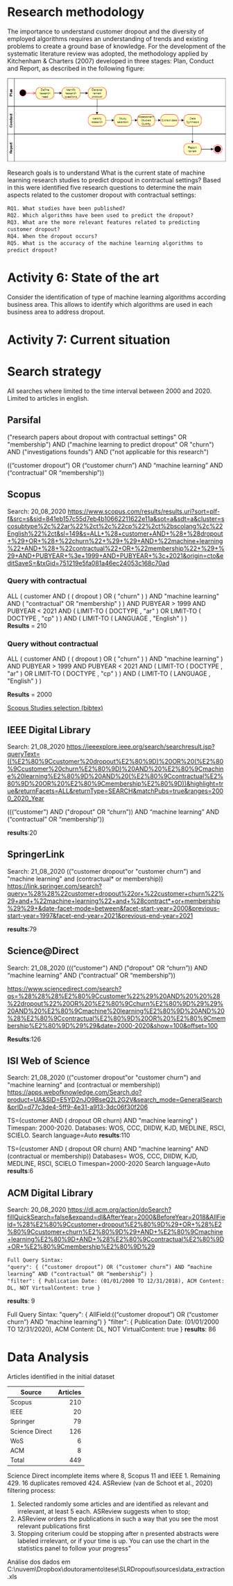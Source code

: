 # Research methodology
The importance to understand customer dropout and the diversity of employed algorithms requires an understanding of trends and existing problems to create a ground base of knowledge. For the development of the systematic literature review was adopted, the methodology applied by Kitchenham & Charters (2007) developed in three stages: Plan, Conduct and Report, as described in the following figure:

![SLR Phases](img/slr_phases.png)

Research goals is to understand What is the current state of machine learning research studies to predict dropout in contractual settings? 
Based in this were identified five research questions to determine the main aspects related to the customer dropout with contractual settings:
```
RQ1. What studies have been published? 
RQ2. Which algorithms have been used to predict the dropout?
RQ3. What are the more relevant features related to predicting customer dropout? 
RQ4. When the dropout occurs? 
RQ5. What is the accuracy of the machine learning algorithms to predict dropout? 
```

# Activity 6: State of the art
Consider the identification of type of machine learning algorithms according business area. This allows to identify which algorithms are used in each business area to address dropout. 

# Activity 7: Current situation



# Search strategy
All searches where limited to the time interval between 2000 and 2020. Limited to articles in english.

## Parsifal
("research papers about dropout with contractual settings" OR "membership") AND ("machine learning to predict dropout" OR "churn") AND ("investigations founds") AND ("not applicable for this research")


((“customer dropout”) OR (“customer churn”) AND “machine learning” AND (“contractual” OR “membership”))

## Scopus
Search: 20_08_2020
https://www.scopus.com/results/results.uri?sort=plf-f&src=s&sid=841eb157c55d7eb4b10662211622e11a&sot=a&sdt=a&cluster=scosubtype%2c%22ar%22%2ct%2c%22cp%22%2ct%2bscolang%2c%22English%22%2ct&sl=149&s=ALL+%28+customer+AND+%28+%28dropout+%29+OR+%28+%22churn%22+%29+%29+AND+%22machine+learning%22+AND+%28+%22contractual%22+OR+%22membership%22+%29+%29+AND+PUBYEAR+%3e+1999+AND+PUBYEAR+%3c+2021&origin=cto&editSaveS=&txGid=751219e5fa081a46ec24053c168c70ad

### Query with contractual
ALL ( customer  AND  ( ( dropout )  OR  ( "churn" ) )  AND  "machine learning"  AND  ( "contractual"  OR  "membership" ) )  AND  PUBYEAR  >  1999  AND  PUBYEAR  <  2021  AND  ( LIMIT-TO ( DOCTYPE ,  "ar" )  OR  LIMIT-TO ( DOCTYPE ,  "cp" ) )  AND  ( LIMIT-TO ( LANGUAGE ,  "English" ) )  
__Results__ = 210

### Query without contractual
ALL ( customer  AND  ( ( dropout )  OR  ( "churn" ) )  AND  "machine learning" )  AND  PUBYEAR  >  1999  AND  PUBYEAR  <  2021  AND  ( LIMIT-TO ( DOCTYPE ,  "ar" )  OR  LIMIT-TO ( DOCTYPE ,  "cp" ) )  AND  ( LIMIT-TO ( LANGUAGE ,  "English" ) )  

__Results__ = 2000

[Scopus Studies selection (bibtex)](scopus/scopus.bib)

## IEEE Digital Library
Search: 21_08_2020
https://ieeexplore.ieee.org/search/searchresult.jsp?queryText=((%E2%80%9Ccustomer%20dropout%E2%80%9D)%20OR%20(%E2%80%9Ccustomer%20churn%E2%80%9D)%20AND%20%E2%80%9Cmachine%20learning%E2%80%9D%20AND%20(%E2%80%9Ccontractual%E2%80%9D%20OR%20%E2%80%9Cmembership%E2%80%9D))&highlight=true&returnFacets=ALL&returnType=SEARCH&matchPubs=true&ranges=2000_2020_Year

(((“customer") AND  ("dropout" OR “churn”)) AND “machine learning” AND (“contractual” OR “membership”))


__results__:20

## SpringerLink
Search: 21_08_2020
(("customer dropout"or "customer churn") and "machine learning" and (contractual* or membership)) 
https://link.springer.com/search?query=%28%28%22customer+dropout%22or+%22customer+churn%22%29+and+%22machine+learning%22+and+%28contract*+or+membership%29%29+&date-facet-mode=between&facet-start-year=2000&previous-start-year=1997&facet-end-year=2021&previous-end-year=2021

__results__:79

## Science@Direct
Search: 21_08_2020
(((“customer") AND  ("dropout" OR “churn”)) AND “machine learning” AND (“contractual” OR “membership”))

https://www.sciencedirect.com/search?qs=%28%28%28%E2%80%9Ccustomer%22%29%20AND%20%20%28%22dropout%22%20OR%20%E2%80%9Cchurn%E2%80%9D%29%29%20AND%20%E2%80%9Cmachine%20learning%E2%80%9D%20AND%20%28%E2%80%9Ccontractual%E2%80%9D%20OR%20%E2%80%9Cmembership%E2%80%9D%29%29&date=2000-2020&show=100&offset=100

__Results__:126

## ISI Web of Science
Search: 21_08_2020
(("customer dropout"or "customer churn") and "machine learning" and (contractual or membership)) 
https://apps.webofknowledge.com/Search.do?product=UA&SID=E5YD2nJO9BseQ2L2G2V&search_mode=GeneralSearch&prID=d77c3de4-5ff9-4e31-a913-3dc06f30f206


TS=(customer  AND ( dropout  OR  churn)  AND  "machine learning" ) Timespan: 2000-2020. Databases:  WOS, CCC, DIIDW, KJD, MEDLINE, RSCI, SCIELO. Search language=Auto
__results__:110


TS=(customer   AND  ( dropout OR churn)  AND  "machine  learning"  AND  (contractual or membership)) Databases= WOS, CCC, DIIDW, KJD, MEDLINE, RSCI, SCIELO Timespan=2000-2020 Search language=Auto   
__results__:6

## ACM Digital Library
Search: 20_08_2020
https://dl.acm.org/action/doSearch?fillQuickSearch=false&expand=dl&AfterYear=2000&BeforeYear=2018&AllField=%28%E2%80%9Ccustomer+dropout%E2%80%9D%29+OR+%28%E2%80%9Ccustomer+churn%E2%80%9D%29+AND+%E2%80%9Cmachine+learning%E2%80%9D+AND+%28%E2%80%9Ccontractual%E2%80%9D+OR+%E2%80%9Cmembership%E2%80%9D%29

```
Full Query Sintax:
"query": { (“customer dropout”) OR (“customer churn”) AND “machine learning” AND (“contractual” OR “membership”) } 
"filter": { Publication Date: (01/01/2000 TO 12/31/2018), ACM Content: DL, NOT VirtualContent: true }
```
__results__: 9

Full Query Sintax:
"query": { AllField:((“customer dropout”) OR (“customer churn”) AND “machine learning”) }
"filter": { Publication Date: (01/01/2000 TO 12/31/2020), ACM Content: DL, NOT VirtualContent: true }
__results__: 86

# Data Analysis
Articles identified in the initial dataset

|Source 		|Articles|
|---------------|-------:|
|Scopus			|	  210|
|IEEE			|	   20|
|Springer 		|	   79|
|Science Direct	|     126|
|WoS 			|       6|
|ACM 			|	    8|
|Total			|	  449|


Science Direct incomplete items where 8, Scopus 11 and IEEE 1. Remaining 429. 16 duplicates removed 424. ASReview (van de Schoot et al., 2020) filtering process:
1.	Selected randomly some articles and are identified as relevant and irrelevant, at least 5 each. ASReview suggests when to stop;
2.	ASReview orders the publications in such a way that you see the most relevant publications first
3.	Stopping criterium could be stopping after n presented abstracts were labeled irrelevant, or if your time is up. You can use the chart in the statistics panel to follow your progress" 


Análise dos dados em C:\nuvem\Dropbox\doutoramento\tese\SLRDropout\sources\data_extraction.xls
